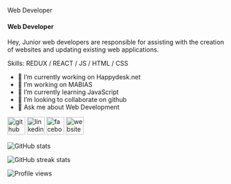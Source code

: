 Web Developer
#### Web Developer


Hey, Junior web developers are responsible for assisting with the creation of websites and updating existing web applications.

Skills:  REDUX / REACT / JS / HTML / CSS

- 🔭 I’m currently working on Happydesk.net 
- 🔭 I’m  working on MABIAS 
- 🌱 I’m currently learning JavaScript 
- 👯 I’m looking to collaborate on github 
- 💬 Ask me about Web Development 


[<img src='https://cdn.jsdelivr.net/npm/simple-icons@3.0.1/icons/github.svg' alt='github' height='40'>](https://github.com/Sabbirkhan200)  [<img src='https://cdn.jsdelivr.net/npm/simple-icons@3.0.1/icons/linkedin.svg' alt='linkedin' height='40'>](https://www.linkedin.com/in/https://www.linkedin.com/in/sabbir-khan-b5396b261//)  [<img src='https://cdn.jsdelivr.net/npm/simple-icons@3.0.1/icons/facebook.svg' alt='facebook' height='40'>](https://www.facebook.com/https://www.facebook.com/profile.php?id=100007083614680&sk=photos_by)  [<img src='https://cdn.jsdelivr.net/npm/simple-icons@3.0.1/icons/icloud.svg' alt='website' height='40'>](https://www.facebook.com/profile.php?id=100007083614680&sk=photos_by)  

![GitHub stats](https://github-readme-stats.vercel.app/api?username=Sabbirkhan200&show_icons=true&count_private=true)  

 

![GitHub streak stats](https://streak-stats.demolab.com/?user=Sabbirkhan200)  

![Profile views](https://gpvc.arturio.dev/Sabbirkhan200)  
